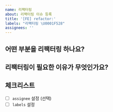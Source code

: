 ```yaml
---
name: 리팩터링
about: 리팩터링 이슈 등록
title: '[FE] refactor:'
labels: "리팩터링 \U0001F528"
assignees: ''
---
```


## 어떤 부분을 리팩터링 하나요?

<!---
  리팩터링할 부분과 곳을, 그리고 어떻게 리팩터링할 지 기술합니다.
--->

## 리팩터링이 필요한 이유가 무엇인가요?

<!---
  리팩터링을 진행하면서 얻는 이점을 기술
  혹은 관련 근거를 논의
--->

## 체크리스트

- [ ] `assignee` 설정 (선택)
- [ ] `labels` 설정

<br/>
